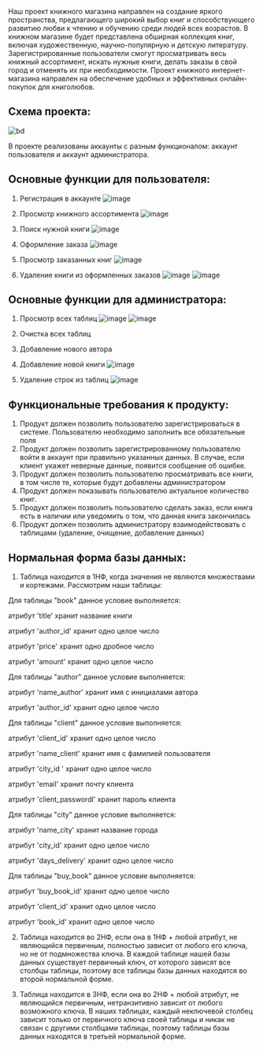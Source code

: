 Наш проект книжного магазина направлен на создание яркого пространства, предлагающего широкий выбор книг и способствующего развитию любви к чтению и обучению среди людей всех возрастов. В книжном магазине будет представлена обширная коллекция книг, включая художественную, научно-популярную и детскую литературу.
Зарегистрированные пользователи смогут просматривать весь книжный ассортимент, искать нужные книги, делать заказы в свой город и отменять их при необходимости. Проект книжного интернет-магазина направлен на обеспечение удобных и эффективных онлайн-покупок для книголюбов.

## Схема проекта:

![bd](https://github.com/Wings0203/book_shop/assets/57627842/0ad545e4-9463-476a-9bb0-654069f56c3a)


В проекте реализованы аккаунты с разным функционалом: аккаунт пользователя и аккаунт администратора.

## Основные функции для пользователя:

1. Регистрация в аккаунте
  ![image](https://github.com/Wings0203/book_shop/assets/57627842/1c7f9eff-97ba-45f0-a498-61ff0c0a1412)

2. Просмотр книжного ассортимента
  ![image](https://github.com/Wings0203/book_shop/assets/57627842/0dceb750-2209-46b4-ad56-2bf9ddb6aaf7)

3. Поиск нужной книги
   ![image](https://github.com/Wings0203/book_shop/assets/57627842/551e5f0d-024d-4b4a-a536-1874a2e319e2)

4. Оформление заказа
   ![image](https://github.com/Wings0203/book_shop/assets/57627842/be675012-ca90-4e3d-b8e9-813d48e8a722)

5. Просмотр заказанных книг
  ![image](https://github.com/Wings0203/book_shop/assets/57627842/c74527f8-b479-45ef-8fda-8832eda2515b)

6. Удаление книги из оформленных заказов
    ![image](https://github.com/Wings0203/book_shop/assets/57627842/4e8af8f7-bb5f-445b-842d-bd16e1784b3e)
    ![image](https://github.com/Wings0203/book_shop/assets/57627842/5b18a8a5-e1b0-41e7-98ed-43ff1e32be26)



## Основные функции для администратора:
1. Просмотр всех таблиц
   ![image](https://github.com/Wings0203/book_shop/assets/57627842/240231c7-7c34-4af9-9ca3-3963dfe586e6)
   ![image](https://github.com/Wings0203/book_shop/assets/57627842/f6e37b31-df02-4457-a453-4d1a7725a4af)

2. Очистка всех таблиц
3. Добавление нового автора
4. Добавление новой книги
  ![image](https://github.com/Wings0203/book_shop/assets/57627842/859de3f9-86ed-4cba-93c9-14e1d76cea9b)

5. Удаление строк из таблиц
   ![image](https://github.com/Wings0203/book_shop/assets/57627842/0dd924f0-ccdb-48bb-9db3-cd7c5bfa3b44)


## Функциональные требования к продукту:
1. Продукт должен позволить пользователю зарегистрироваться в системе. Пользователю необходимо заполнить все обязательные поля
2. Продукт должен позволить зарегистрированному пользователю войти в аккаунт при правильно указанных данных. В случае, если клиент укажет неверные данные, появится сообщение об ошибке.
3. Продукт должен позволить пользователю просматривать все книги, в том числе те, которые будут добавлены администратором
4.  Продукт должен показывать пользователю актуальное количество книг.
5. Продукт должен позволить пользователю сделать заказ, если книга есть в наличии или уведомить о том, что данная книга закончилась 
6. Продукт должен позволить администратору взаимодействовать с таблицами (удаление, очищение, добавление данных)

## Нормальная форма базы данных:
1. Таблица находится в 1НФ,  когда значения не являются множествами и кортежами. Рассмотрим наши таблицы:

Для таблицы "book" данное условие выполняется:

атрибут 'title' хранит название книги

атрибут 'author_id' хранит одно целое число

атрибут 'price' хранит одно дробное число

атрибут 'amount' хранит одно целое число


Для таблицы "author" данное условие выполняется:

атрибут 'name_author' хранит имя с инициалами автора 

атрибут 'author_id' хранит одно целое число

Для таблицы "client" данное условие выполняется:

атрибут 'client_id' хранит одно целое число

атрибут 'name_client'  хранит имя с фамилией пользователя

атрибут 'city_id ' хранит одно целое число

атрибут 'email' хранит почту клиента

атрибут 'client_passwordl' хранит пароль клиента

Для таблицы "city" данное условие выполняется:

атрибут 'name_city' хранит название города

атрибут 'city_id' хранит одно целое число

атрибут 'days_delivery' хранит одно целое число

Для таблицы "buy_book" данное условие выполняется:

атрибут 'buy_book_id' хранит одно целое число

атрибут 'client_id' хранит одно целое число

атрибут 'book_id' хранит одно целое число

2. Таблица находится во 2НФ, если она в 1НФ + любой атрибут, не являющийся первичным, полностью зависит от любого его ключа, но не от подмножества ключа. В каждой таблице нашей базы данных существует  первичный ключ, от которого зависят все столбцы таблицы, поэтому все таблицы базы данных находятся во второй нормальной форме.

3. Таблица находится в 3НФ, если она во 2НФ  + любой атрибут, не являющийся первичным, нетранзитивно зависит от любого возможного ключа. В наших таблицах, каждый неключевой столбец зависит только от первичного ключа своей таблицы и никак не связан с другими столбцами таблицы, поэтому таблицы базы данных находятся в третьей нормальной форме.
